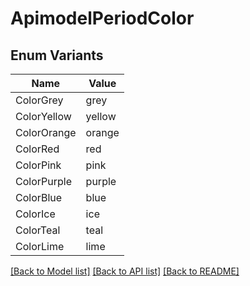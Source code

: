 # ApimodelPeriodColor

## Enum Variants

| Name | Value |
|---- | -----|
| ColorGrey | grey |
| ColorYellow | yellow |
| ColorOrange | orange |
| ColorRed | red |
| ColorPink | pink |
| ColorPurple | purple |
| ColorBlue | blue |
| ColorIce | ice |
| ColorTeal | teal |
| ColorLime | lime |


[[Back to Model list]](../README.md#documentation-for-models) [[Back to API list]](../README.md#documentation-for-api-endpoints) [[Back to README]](../README.md)


